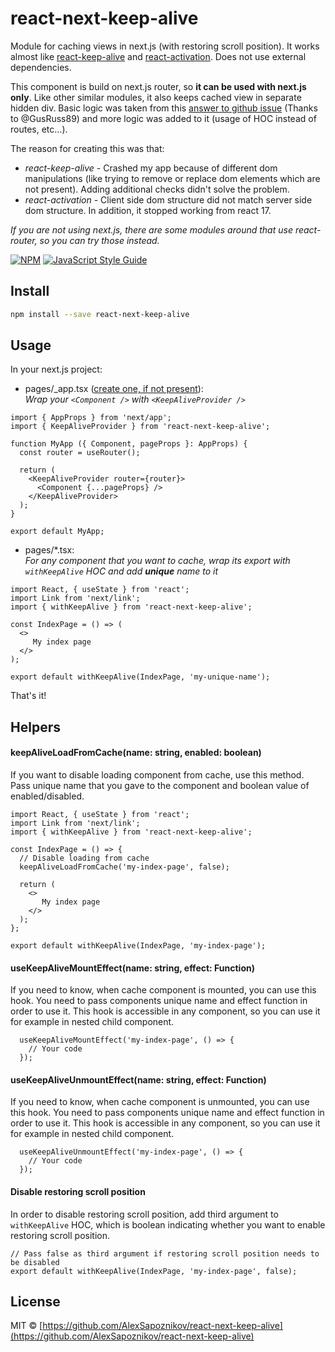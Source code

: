 # react-next-keep-alive

Module for caching views in next.js (with restoring scroll position). It works almost like [react-keep-alive](https://www.npmjs.com/package/react-keep-alive) and [react-activation](https://www.npmjs.com/package/react-activation).
Does not use external dependencies.

This component is build on next.js router, so **it can be used with next.js only**. Like other similar modules, it also keeps cached view in separate hidden div.
Basic logic was taken from this [answer to github issue](https://stackoverflow.com/a/61167944/7778723) (Thanks to @GusRuss89) and more logic was added to it (usage of HOC instead of routes, etc...).

The reason for creating this was that:

- *react-keep-alive* - Crashed my app because of different dom manipulations (like trying to remove or replace dom elements which are not present).
Adding additional checks didn't solve the problem.
- *react-activation* - Client side dom structure did not match server side dom structure. In addition, it stopped working from react 17.


*If you are not using next.js, there are some modules around that use react-router, so you can try those instead.*

[![NPM](https://img.shields.io/npm/v/react-next-keep-alive.svg)](https://www.npmjs.com/package/react-next-keep-alive) [![JavaScript Style Guide](https://img.shields.io/badge/code_style-standard-brightgreen.svg)](https://standardjs.com)

## Install

```bash
npm install --save react-next-keep-alive
```

## Usage

In your next.js project:

* pages/_app.tsx ([create one, if not present](https://nextjs.org/docs/advanced-features/custom-app)): <br/> *Wrap your `<Component />` with `<KeepAliveProvider />`*

```tsx
import { AppProps } from 'next/app';
import { KeepAliveProvider } from 'react-next-keep-alive';

function MyApp ({ Component, pageProps }: AppProps) {
  const router = useRouter();

  return (
    <KeepAliveProvider router={router}>
      <Component {...pageProps} />
    </KeepAliveProvider>
  );
}

export default MyApp;
```

* pages/*.tsx: <br/> *For any component that you want to cache, wrap its export with `withKeepAlive` HOC and add **unique** name to it*

```tsx
import React, { useState } from 'react';
import Link from 'next/link';
import { withKeepAlive } from 'react-next-keep-alive';

const IndexPage = () => (
  <>
     My index page
  </>
);

export default withKeepAlive(IndexPage, 'my-unique-name');
```

That's it!

## Helpers

#### keepAliveLoadFromCache(name: string, enabled: boolean)

If you want to disable loading component from cache, use this method. Pass unique name that you gave to the component and boolean value of enabled/disabled.

```tsx
import React, { useState } from 'react';
import Link from 'next/link';
import { withKeepAlive } from 'react-next-keep-alive';

const IndexPage = () => {
  // Disable loading from cache
  keepAliveLoadFromCache('my-index-page', false);

  return (
    <>
       My index page
    </>
  );
};

export default withKeepAlive(IndexPage, 'my-index-page');
```

#### useKeepAliveMountEffect(name: string, effect: Function)

If you need to know, when cache component is mounted, you can use this hook.
You need to pass components unique name and effect function in order to use it.
This hook is accessible in any component, so you can use it for example in nested child component.

```tsx
  useKeepAliveMountEffect('my-index-page', () => {
    // Your code
  });
```

#### useKeepAliveUnmountEffect(name: string, effect: Function)

If you need to know, when cache component is unmounted, you can use this hook.
You need to pass components unique name and effect function in order to use it.
This hook is accessible in any component, so you can use it for example in nested child component.

```tsx
  useKeepAliveUnmountEffect('my-index-page', () => {
    // Your code
  });
```

#### Disable restoring scroll position
In order to disable restoring scroll position, add third argument to `withKeepAlive` HOC, which is boolean indicating whether you want to enable restoring scroll position.

```tsx
// Pass false as third argument if restoring scroll position needs to be disabled
export default withKeepAlive(IndexPage, 'my-index-page', false);
```

## License

MIT © [https://github.com/AlexSapoznikov/react-next-keep-alive](https://github.com/AlexSapoznikov/react-next-keep-alive)
